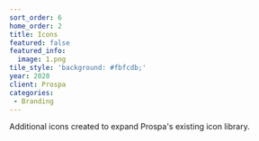 ```yaml
---
sort_order: 6
home_order: 2
title: Icons
featured: false
featured_info:
  image: 1.png
tile_style: 'background: #fbfcdb;'
year: 2020
client: Prospa
categories:
 - Branding
---
```


Additional icons created to expand Prospa's existing icon library.
